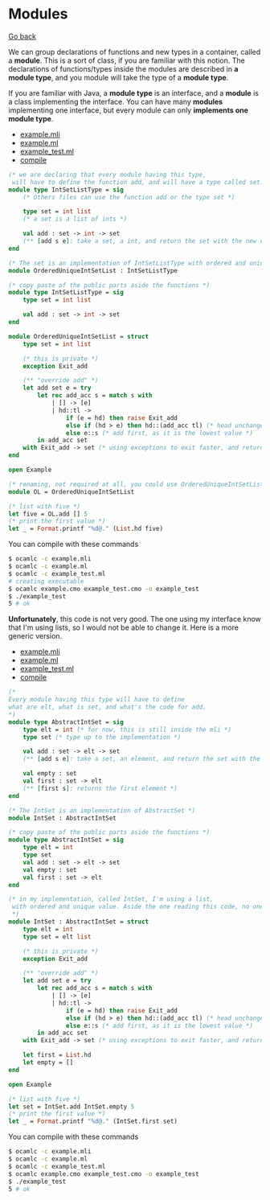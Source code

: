 # Modules

[Go back](../index.md#advanced-concepts)

We can group declarations of functions and new types in a container, called a **module**. This is a sort of class, if you are familiar with this notion. The declarations of functions/types inside the modules are described in **a module type**, and you module will take the type of a **module type**.

If you are familiar with Java, a **module type** is an interface, and a **module** is a class implementing the interface. You can have many **modules** implementing one interface, but every module can only **implements one module type**.

<ul class="nav nav-tabs">
    <li class="nav-item">
        <a href="#mli" class="nav-link tab-link active" data-bs-toggle="tab">example.mli</a>
    </li>
    <li class="nav-item">
        <a href="#ml" class="nav-link tab-link" data-bs-toggle="tab">example.ml</a>
    </li>
    <li class="nav-item">
        <a href="#run" class="nav-link tab-link" data-bs-toggle="tab">example_test.ml</a>
    </li>
	<li class="nav-item">
		<a href="#compile" class="nav-link tab-link" data-bs-toggle="tab">compile</a>
	</li>
</ul>
<div class="tab-content">
<div class="tab-pane fade show active" id="mli">

```ocaml
(* we are declaring that every module having this type,
 will have to define the function add, and will have a type called set.*)
module type IntSetListType = sig
	(* Others files can use the function add or the type set *)

    type set = int list
    (* a set is a list of ints *)

    val add : set -> int -> set
    (** [add s e]: take a set, a int, and return the set with the new element inside. *)
end

(* The set is an implementation of IntSetListType with ordered and unique values *)
module OrderedUniqueIntSetList : IntSetListType
```
</div>
<div class="tab-pane fade" id="ml">

```ocaml
(* copy paste of the public parts aside the functions *)
module type IntSetListType = sig
    type set = int list

    val add : set -> int -> set
end

module OrderedUniqueIntSetList = struct
	type set = int list

	(* this is private *)
	exception Exit_add

	(** "override add" *)
	let add set e = try
		let rec add_acc s = match s with
			| [] -> [e]
			| hd::tl ->
				if (e = hd) then raise Exit_add
	            else if (hd > e) then hd::(add_acc tl) (* head unchanged, checking the rest *)
	            else e::s (* add first, as it is the lowest value *)
	    in add_acc set
	with Exit_add -> set (* using exceptions to exit faster, and return the unchanged list *)
end
```
</div>
<div class="tab-pane fade" id="run">

```ocaml
open Example

(* renaming, not required at all, you could use OrderedUniqueIntSetList *)
module OL = OrderedUniqueIntSetList

(* list with five *)
let five = OL.add [] 5
(* print the first value *)
let _ = Format.printf "%d@." (List.hd five)
```
</div>
<div class="tab-pane fade" id="compile">

<p class="pt-3">You can compile with these commands</p>

```bash
$ ocamlc -c example.mli
$ ocamlc -c example.ml
$ ocamlc -c example_test.ml
# creating executable
$ ocamlc example.cmo example_test.cmo -o example_test
$ ./example_test
5 # ok
```
</div>
</div>

**Unfortunately**, this code is not very good. The one using my interface know that I'm using lists, so I would not be able to change it. Here is a more generic version.

<ul class="nav nav-tabs">
    <li class="nav-item">
        <a href="#mli2" class="nav-link tab-link active" data-bs-toggle="tab">example.mli</a>
    </li>
    <li class="nav-item">
        <a href="#ml2" class="nav-link tab-link" data-bs-toggle="tab">example.ml</a>
    </li>
    <li class="nav-item">
        <a href="#run2" class="nav-link tab-link" data-bs-toggle="tab">example_test.ml</a>
    </li>
	<li class="nav-item">
		<a href="#compile2" class="nav-link tab-link" data-bs-toggle="tab">compile</a>
	</li>
</ul>
<div class="tab-content">
<div class="tab-pane fade show active" id="mli2">

```ocaml
(*
Every module having this type will have to define
what are elt, what is set, and what's the code for add.
*)
module type AbstractIntSet = sig
	type elt = int (* for now, this is still inside the mli *)
    type set (* type up to the implementation *)

    val add : set -> elt -> set
    (** [add s e]: take a set, an element, and return the set with the new element inside. *)

	val empty : set
    val first : set -> elt
    (** [first s]: returns the first element *)
end

(* The IntSet is an implementation of AbstractSet *)
module IntSet : AbstractIntSet
```
</div>
<div class="tab-pane fade" id="ml2">

```ocaml
(* copy paste of the public parts aside the functions *)
module type AbstractIntSet = sig
	type elt = int
    type set
    val add : set -> elt -> set
    val empty : set
	val first : set -> elt
end

(* in my implementation, called IntSet, I'm using a list,
 with ordered and unique value. Aside the one reading this code, no one else know.
 *)
module IntSet : AbstractIntSet = struct
	type elt = int
	type set = elt list

	(* this is private *)
	exception Exit_add

	(** "override add" *)
	let add set e = try
		let rec add_acc s = match s with
			| [] -> [e]
			| hd::tl ->
				if (e = hd) then raise Exit_add
	            else if (hd > e) then hd::(add_acc tl) (* head unchanged, checking the rest *)
	            else e::s (* add first, as it is the lowest value *)
	    in add_acc set
	with Exit_add -> set (* using exceptions to exit faster, and return the unchanged list *)

	let first = List.hd
	let empty = []
end
```
</div>
<div class="tab-pane fade" id="run2">

```ocaml
open Example

(* list with five *)
let set = IntSet.add IntSet.empty 5
(* print the first value *)
let _ = Format.printf "%d@." (IntSet.first set)
```
</div>
<div class="tab-pane fade" id="compile2">

<p class="pt-3">You can compile with these commands</p>

```bash
$ ocamlc -c example.mli
$ ocamlc -c example.ml
$ ocamlc -c example_test.ml
$ ocamlc example.cmo example_test.cmo -o example_test
$ ./example_test
5 # ok
```
</div>
</div>